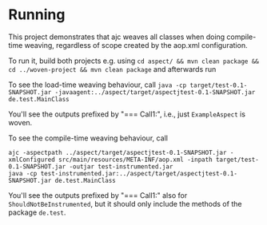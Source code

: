 # Running

This project demonstrates that ajc weaves all classes when doing compile-time weaving, regardless of scope created by the aop.xml configuration.

To run it, build both projects e.g. using `cd aspect/ && mvn clean package && cd ../woven-project && mvn clean package` and afterwards run

To see the load-time weaving behaviour, call 
`java -cp target/test-0.1-SNAPSHOT.jar -javaagent:../aspect/target/aspectjtest-0.1-SNAPSHOT.jar de.test.MainClass`

You'll see the outputs prefixed by "=== Call1:", i.e., just `ExampleAspect` is woven.

To see the compile-time weaving behaviour, call

```
ajc -aspectpath ../aspect/target/aspectjtest-0.1-SNAPSHOT.jar -xmlConfigured src/main/resources/META-INF/aop.xml -inpath target/test-0.1-SNAPSHOT.jar -outjar test-instrumented.jar
java -cp test-instrumented.jar:../aspect/target/aspectjtest-0.1-SNAPSHOT.jar de.test.MainClass
```

You'll see the outputs prefixed by "=== Call1:" also for `ShouldNotBeInstrumented`, but it should only include the methods of the package `de.test`.
